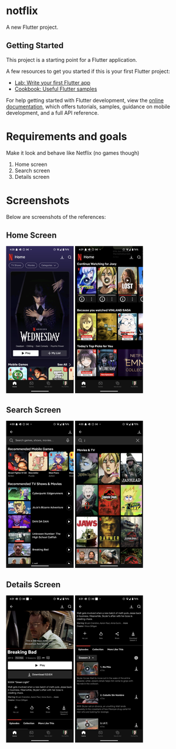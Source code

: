 # notflix

A new Flutter project.

## Getting Started

This project is a starting point for a Flutter application.

A few resources to get you started if this is your first Flutter project:

- [Lab: Write your first Flutter app](https://docs.flutter.dev/get-started/codelab)
- [Cookbook: Useful Flutter samples](https://docs.flutter.dev/cookbook)

For help getting started with Flutter development, view the
[online documentation](https://docs.flutter.dev/), which offers tutorials,
samples, guidance on mobile development, and a full API reference.


# Requirements and goals
Make it look and behave like Netflix (no games though)
1. Home screen
2. Search screen
3. Details screen

# Screenshots

Below are screenshots of the references:

## Home Screen
<img src="./_reference_images/home.png" alt="Home" height="400" />
<img src="./_reference_images/home-2.png" alt="Home Alt" height="400" />

## Search Screen
<img src="./_reference_images/search.png" alt="Search" height="400" />
<img src="./_reference_images/search-2.png" alt="Search Alt" height="400" />

## Details Screen
<img src="./_reference_images/details.png" alt="Details" height="400" />
<img src="./_reference_images/details-2.png" alt="Details Alt" height="400" />
